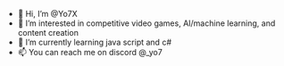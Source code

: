 - 👋 Hi, I’m @Yo7X
- 👀 I’m interested in competitive video games, AI/machine learning, and content creation
- 🌱 I’m currently learning java script and c#
- 📫 You can reach me on discord @_yo7

<!---
Yo7X/Yo7X is a ✨ special ✨ repository because its `README.md` (this file) appears on your GitHub profile.
You can click the Preview link to take a look at your changes.
--->
